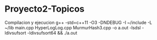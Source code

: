 # Proyecto2-Topicos
Compilacion y ejecucion
g++ -std=c++11 -O3 -DNDEBUG -I ~/include -L ~/lib main.cpp HyperLogLog.cpp MurmurHash3.cpp -o a.out -lsdsl -ldivsufsort -ldivsufsort64 && ./a.out
